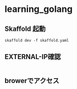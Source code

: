 # learning_golang

## Skaffold 起動

```
skaffold dev -f skaffold.yaml
```

## EXTERNAL-IP確認

```kubectl get services
```

## browerでアクセス

```http://<EXTERNAL-IP>
```
